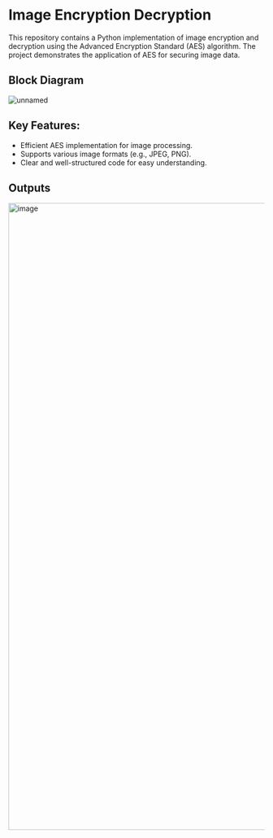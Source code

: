 # Image Encryption Decryption

This repository contains a Python implementation of image encryption and decryption using the Advanced Encryption Standard (AES) algorithm. The project demonstrates the application of AES for securing image data.

## Block Diagram

![unnamed](https://github.com/user-attachments/assets/da2fc8b6-d7d7-42af-918d-ee677b0fd861)


## Key Features:

- Efficient AES implementation for image processing.
- Supports various image formats (e.g., JPEG, PNG).
- Clear and well-structured code for easy understanding.


## Outputs 

<img width="1233" alt="image" src="https://github.com/user-attachments/assets/6a96464f-a7be-4963-bb37-67c7d74fb1b4">



